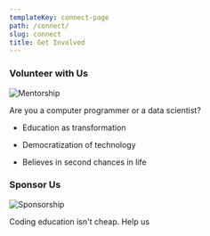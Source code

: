 ```yaml
---
templateKey: connect-page
path: /connect/
slug: connect
title: Get Involved
---
```

### Volunteer with Us

![Mentorship](/img/volunteer.png)

Are you a computer programmer or a data scientist?

* Education as transformation

* Democratization of technology

* Believes in second chances in life

### Sponsor Us

![Sponsorship](/img/sponsorship.png)

Coding education isn't cheap.  Help us     
